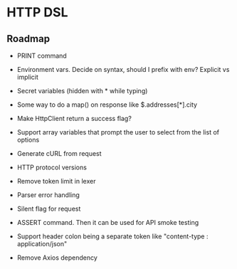 # HTTP DSL

## Roadmap
- PRINT command
- Environment vars. Decide on syntax, should I prefix with env? Explicit vs implicit
- Secret variables (hidden with * while typing)
- Some way to do a map() on response like $.addresses[*].city

- Make HttpClient return a success flag?
- Support array variables that prompt the user to select from the list of options
- Generate cURL from request
- HTTP protocol versions
- Remove token limit in lexer
- Parser error handling
- Silent flag for request
- ASSERT command. Then it can be used for API smoke testing
- Support header colon being a separate token like "content-type : application/json"
- Remove Axios dependency
